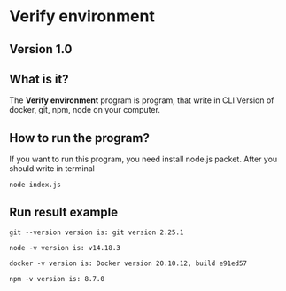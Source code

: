 # Verify environment
<h2>Version 1.0</h2>

<h2>What is it?</h2>

The <strong>Verify environment</strong> program is program, that write in CLI Version of docker, git, npm, node on your computer.

<h2>How to run the program?</h2>

If you want to run this program, you need install
node.js packet.
After you should write in terminal </br>

`node index.js`

<h2>Run result example</h2>

```
git --version version is: git version 2.25.1

node -v version is: v14.18.3

docker -v version is: Docker version 20.10.12, build e91ed57

npm -v version is: 8.7.0
```
